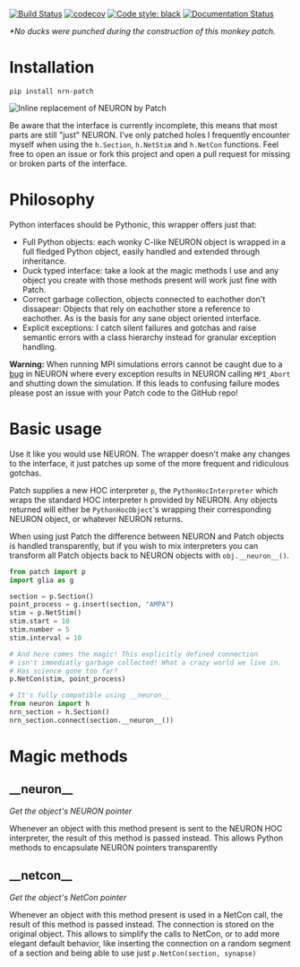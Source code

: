 [![Build Status](https://travis-ci.org/Helveg/patch.svg?branch=master)](https://travis-ci.org/Helveg/patch)
[![codecov](https://codecov.io/gh/Helveg/patch/branch/master/graph/badge.svg)](https://codecov.io/gh/Helveg/patch)
[![Code style: black](https://img.shields.io/badge/code%20style-black-000000.svg)](https://github.com/psf/black)
[![Documentation Status](https://readthedocs.org/projects/patch/badge/?version=latest)](https://patch.readthedocs.io/en/latest/?badge=latest)

_*No ducks were punched during the construction of this monkey patch._

# Installation

```
pip install nrn-patch
```

![Inline replacement of NEURON by
Patch](https://s5.gifyu.com/images/ezgif.com-video-to-gif-13b2788fb8bc11ca7.gif)

Be aware that the interface is currently incomplete, this means that most parts are still
"just" NEURON. I've only patched holes I frequently encounter myself when using the
`h.Section`, `h.NetStim` and `h.NetCon` functions. Feel free to open an issue or fork this
project and open a pull request for missing or broken parts of the interface.

# Philosophy

Python interfaces should be Pythonic, this wrapper offers just that:

  - Full Python objects: each wonky C-like NEURON object is wrapped in a
    full fledged Python object, easily handled and extended through
    inheritance.
  - Duck typed interface: take a look at the magic methods I use and any
    object you create with those methods present will work just fine
    with Patch.
  - Correct garbage collection, objects connected to eachother don't
    dissapear: Objects that rely on eachother store a reference to
    eachother. As is the basis for any sane object oriented interface.
  - Explicit exceptions: I catch silent failures and gotchas and raise
    semantic errors with a class hierarchy instead for granular
    exception handling.

**Warning:** When running MPI simulations errors cannot be caught due to a
[bug](https://github.com/neuronsimulator/nrn/issues/1112) in NEURON where every
exception results in NEURON calling `MPI_Abort` and shutting down the
simulation. If this leads to confusing failure modes please post an issue with
your Patch code to the GitHub repo!

# Basic usage

Use it like you would use NEURON. The wrapper doesn't make any changes to the interface,
it just patches up some of the more frequent and ridiculous gotchas.

Patch supplies a new HOC interpreter `p`, the `PythonHocInterpreter` which wraps the
standard HOC interpreter `h` provided by NEURON. Any objects returned will either be
`PythonHocObject`'s wrapping their corresponding NEURON object, or whatever NEURON
returns.

When using just Patch the difference between NEURON and Patch objects is handled
transparently, but if you wish to mix interpreters you can transform all Patch objects
back to NEURON objects with `obj.__neuron__()`.

``` python
from patch import p
import glia as g

section = p.Section()
point_process = g.insert(section, "AMPA")
stim = p.NetStim()
stim.start = 10
stim.number = 5
stim.interval = 10

# And here comes the magic! This explicitly defined connection
# isn't immediatly garbage collected! What a crazy world we live in.
# Has science gone too far?
p.NetCon(stim, point_process)

# It's fully compatible using __neuron__
from neuron import h
nrn_section = h.Section()
nrn_section.connect(section.__neuron__())
```

# Magic methods

## \_\_neuron\_\_

_Get the object's NEURON pointer_

Whenever an object with this method present is sent to the NEURON HOC interpreter, the
result of this method is passed instead. This allows Python methods to encapsulate NEURON
pointers transparently

## \_\_netcon\_\_

_Get the object's NetCon pointer_

Whenever an object with this method present is used in a NetCon call, the result of this
method is passed instead. The connection is stored on the original object. This allows to
simplify the calls to NetCon, or to add more elegant default behavior, like inserting the
connection on a random segment of a section and being able to use just ``p.NetCon(section,
synapse)``
